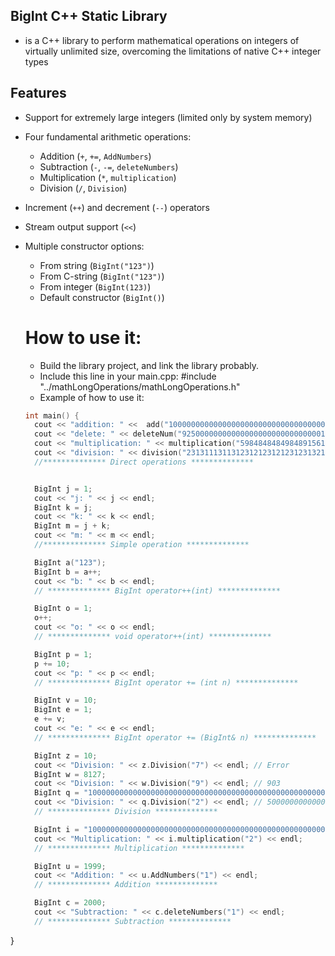 ## BigInt C++ Static Library
- is a C++ library to perform mathematical operations on integers of virtually unlimited size, overcoming the limitations of native C++ integer types
  
## Features

- Support for extremely large integers (limited only by system memory)
- Four fundamental arithmetic operations:
  - Addition (`+`, `+=`, `AddNumbers`)
  - Subtraction (`-`, `-=`, `deleteNumbers`)
  - Multiplication (`*`, `multiplication`)
  - Division (`/`, `Division`)
- Increment (`++`) and decrement (`--`) operators
- Stream output support (`<<`)
- Multiple constructor options:
  - From string (`BigInt("123")`)
  - From C-string (`BigInt("123")`)
  - From integer (`BigInt(123)`)
  - Default constructor (`BigInt()`)

  # How to use it:
  - Build the library project, and link the library probably.
  - Include this line in your main.cpp: #include "../mathLongOperations/mathLongOperations.h"
  - Example of how to use it:


  ```cpp
  int main() {  
	cout << "addition: " <<  add("10000000000000000000000000000000000000000", "100") << endl;  
	cout << "delete: " << deleteNum("92500000000000000000000000000001884", "100") << endl;  
	cout << "multiplication: " << multiplication("59848484849848915615618918618416898536881531831", "100") << endl;  
	cout << "division: " << division("2313111311312312123121231231321121321351511510", "10") << endl;  
	//************** Direct operations **************  


	BigInt j = 1;  
	cout << "j: " << j << endl;  
	BigInt k = j;  
	cout << "k: " << k << endl;  
	BigInt m = j + k;  
	cout << "m: " << m << endl;  
	//************** Simple operation **************  

	BigInt a("123");  
	BigInt b = a++;  
	cout << "b: " << b << endl;  
	// ************** BigInt operator++(int) **************  

	BigInt o = 1;  
	o++;  
	cout << "o: " << o << endl;  
	// ************** void operator++(int) **************  

	BigInt p = 1;  
	p += 10;  
	cout << "p: " << p << endl;  
	// ************** BigInt operator += (int n) **************  

	BigInt v = 10;  
	BigInt e = 1;  
	e += v;  
	cout << "e: " << e << endl;  
	// ************** BigInt operator += (BigInt& n) **************  

	BigInt z = 10;  
	cout << "Division: " << z.Division("7") << endl; // Error  
	BigInt w = 8127;  
	cout << "Division: " << w.Division("9") << endl; // 903  
	BigInt q = "100000000000000000000000000000000000000000000000000000000000000000000000";  
	cout << "Division: " << q.Division("2") << endl; // 50000000000000000000000000000000000000000000000000000000000000000000000  
	// ************** Division **************  

	BigInt i = "1000000000000000000000000000000000000000000000000000000000000000";  
	cout << "Multiplication: " << i.multiplication("2") << endl;  
	// ************** Multiplication **************  

	BigInt u = 1999;  
	cout << "Addition: " << u.AddNumbers("1") << endl;  
	// ************** Addition **************  

	BigInt c = 2000;  
	cout << "Subtraction: " << c.deleteNumbers("1") << endl;  
	// ************** Subtraction **************  
}
```    


